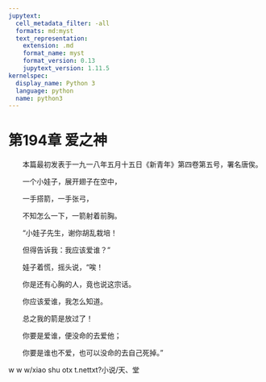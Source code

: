 ```yaml
---
jupytext:
  cell_metadata_filter: -all
  formats: md:myst
  text_representation:
    extension: .md
    format_name: myst
    format_version: 0.13
    jupytext_version: 1.11.5
kernelspec:
  display_name: Python 3
  language: python
  name: python3
---
```

# 第194章  爱之神 

　　本篇最初发表于一九一八年五月十五日《新青年》第四卷第五号，署名唐俟。 

　　一个小娃子，展开翅子在空中， 

　　一手搭箭，一手张弓， 

　　不知怎么一下，一箭射着前胸。 

　　“小娃子先生，谢你胡乱栽培！ 

　　但得告诉我：我应该爱谁？” 

　　娃子着慌，摇头说，“唉！ 

　　你是还有心胸的人，竟也说这宗话。 

　　你应该爱谁，我怎么知道。 

　　总之我的箭是放过了！ 

　　你要是爱谁，便没命的去爱他； 

　　你要是谁也不爱，也可以没命的去自己死掉。” 

w w w/xiao shu otx t.nettxt?小说/天、堂 

